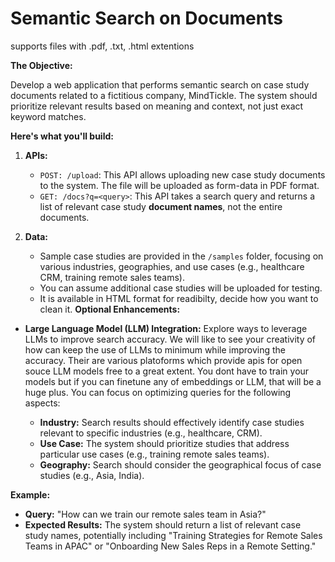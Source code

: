 # Semantic Search on Documents
supports files with .pdf, .txt, .html extentions

**The Objective:**

Develop a web application that performs semantic search on case study documents related to a fictitious company, MindTickle. The system should prioritize relevant results based on meaning and context, not just exact keyword matches.

**Here's what you'll build:**

1. **APIs:**
    - `POST: /upload`: This API allows uploading new case study documents to the system. The file will be uploaded as form-data in PDF format.
    - `GET: /docs?q=<query>`: This API takes a search query and returns a list of relevant case study **document names**, not the entire documents.

2. **Data:**
    - Sample case studies are provided in the `/samples` folder, focusing on various industries, geographies, and use cases (e.g., healthcare CRM, training remote sales teams).
    - You can assume additional case studies will be uploaded for testing.
    - It is available in HTML format for readibilty, decide how you want to clean it.
**Optional Enhancements:**

- **Large Language Model (LLM) Integration:** Explore ways to leverage LLMs to improve search accuracy. We will like to see your creativity of how can keep the use of LLMs to minimum while improving the accuracy. Their are various platoforms which provide apis for open souce LLM models free to a great extent. You dont have to train your models but if you can finetune any of embeddings or LLM, that will be a huge plus. You can focus on optimizing queries for the following aspects:

    - **Industry:** Search results should effectively identify case studies relevant to specific industries (e.g., healthcare, CRM).
    - **Use Case:** The system should prioritize studies that address particular use cases (e.g., training remote sales teams).
    - **Geography:** Search should consider the geographical focus of case studies (e.g., Asia, India).

**Example:**

* **Query:** "How can we train our remote sales team in Asia?"
* **Expected Results:** The system should return a list of relevant case study names, potentially including "Training Strategies for Remote Sales Teams in APAC" or "Onboarding New Sales Reps in a Remote Setting."
